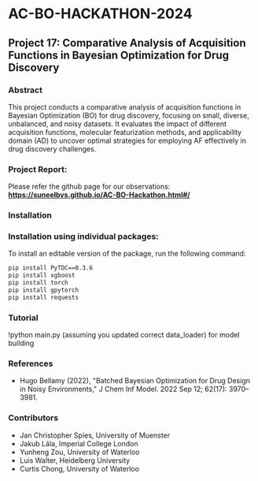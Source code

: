 # AC-BO-HACKATHON-2024
## Project 17: Comparative Analysis of Acquisition Functions in Bayesian Optimization for Drug Discovery

### Abstract
This project conducts a comparative analysis of acquisition functions in Bayesian Optimization (BO) for drug discovery, focusing on small, diverse, unbalanced, and noisy datasets. It evaluates the impact of different acquisition functions, molecular featurization methods, and applicability domain (AD) to uncover optimal strategies for employing AF effectively in drug discovery challenges.

### Project Report:
Please refer the github page for our observations: **https://suneelbvs.github.io/AC-BO-Hackathon.html#/**

### Installation
### Installation using individual packages:
To install an editable version of the package, run the following command:
```bash
pip install PyTDC==0.3.6
pip install xgboost
pip install torch
pip install gpytorch
pip install requests
```
### Tutorial
!python main.py (assuming you updated correct data_loader) for model building

### References
- Hugo Bellamy (2022), "Batched Bayesian Optimization for Drug Design in Noisy Environments," J Chem Inf Model. 2022 Sep 12; 62(17): 3970–3981.

### Contributors
- Jan Christopher Spies, University of Muenster
- Jakub Lála, Imperial College London
- Yunheng Zou, University of Waterloo
- Luis Walter, Heidelberg University
- Curtis Chong, University of Waterloo
